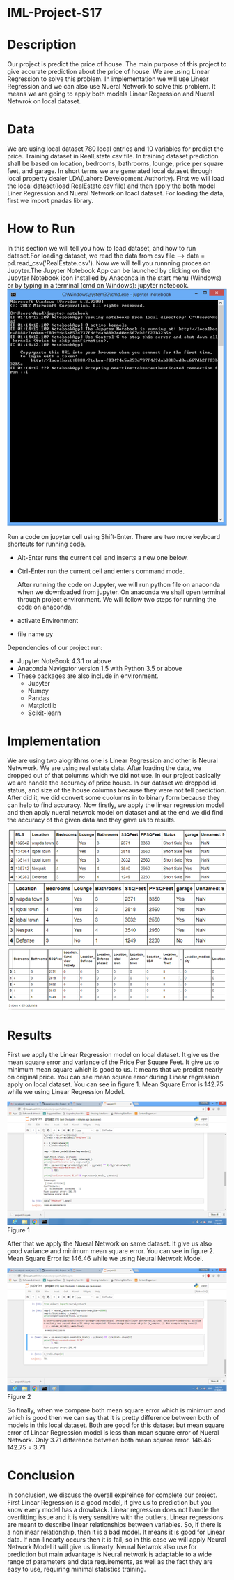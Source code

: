 # IML-Project-S17

# Description
  Our project is predict the price of house. The main purpose of this project to give accurate prediction about the price of house. We are using Linear Regression to solve this problem. In implementation we will use Linear Regression and we can also use Nueral Network to solve this problem. It means we are going to apply both models Linear Regression and Nueral Netwrok on local dataset.

# Data
  We are using local dataset 780 local entries and 10 variables for predict the price. Training dataset in RealEstate.csv file. In training dataset prediction shall be based on location, bedrooms, bathrooms, lounge, price per square feet, and garage. In short terms we are generated local dataset through local property dealer LDA(Lahore Development Authority). First we will load the local dataset(load RealEstate.csv file) and then apply the both model Liner Regression and Nueral Network on loacl dataset.
  For loading the data, first we import pnadas library.

# How to Run

  In this section we will tell you how to load dataset, and how to run dataset.For loading dataset, we read the data from csv file --> data = pd.read_csv('RealEstate.csv'). Now we will tell you runnning proces on Jupyter.The Jupyter Notebook App can be launched by clicking on the Jupyter Notebook icon installed by Anaconda in the start menu (Windows) or by typing in a terminal (cmd on Windows): jupyter notebook. ![Alt text](https://github.com/asadalinoor/IML-Project-/blob/master/jupyter.PNG "Jupyter Run") 

Run a code on jupyter cell using Shift-Enter. There are two more keyboard shortcuts for running code.
- Alt-Enter runs the current cell and inserts a new one below.
- Ctrl-Enter run the current cell and enters command mode. 

  After running the code on Jupyter, we will run python file on anaconda when we downloaded from jupyter. On anaconda we shall open terminal through project environment. We will follow two steps for running the code on anaconda.
- activate Environment
- file name.py

Dependencies of our project run:
- Jupyter NoteBook 4.3.1 or above
- Anaconda Navigator version 1.5 with Python 3.5 or above
- These packages are also include in environment.
  - Jupyter
  - Numpy
  - Pandas
  - Matplotlib
  - Scikit-learn

# Implementation
  
  We are using two alogrithms one is Linear Regression and other is Neural Netwwork. We are using real estate data. After loading the data, we dropped out of that columns which we did not use. In our project basically we are handle the accuracy of price house. In our dataset we dropped id, status, and size of the house columns because they were not tell prediction. After did it, we did convert some cuolumns in to binary form because they can help to find accuracy. Now firstly, we apply the linear regression model and then apply nueral netwrok model on dataset and at the end we did find the accuracy of the given data and they gave us to results.

![Alt text](https://github.com/asadalinoor/IML-Project-/blob/master/1.PNG "Optional Title")
![Alt text](https://github.com/asadalinoor/IML-Project-/blob/master/2.PNG "Optional Title")
![Alt text](https://github.com/asadalinoor/IML-Project-/blob/master/3.PNG "Optional Title")

  
# Results
 
 First we apply the Linear Regression model on local dataset. It give us the mean square error and variance of the Price Per Square Feet. It give us to minimum mean square which is good to us. It means that we predict nearly on original price. You can see mean square error  during Linear regression apply on local dataset. You can see in figure 1. Mean Square Error is 142.75 while we using Linear Regression Model.
 
 ![Alt text](https://github.com/asadalinoor/IML-Project-/blob/master/four.png "Optional Title")
 Figure 1
 
 After that we apply the Nueral Network on same dataset. It give us also good variance and minimum mean square error. You can see in figure 2. Mean Square Error is: 146.46 while we using Neural Network Model.
 
 ![Alt text](https://github.com/asadalinoor/IML-Project-/blob/master/five.png "Optional Title")
 Figure 2
 
 So finally, when we compare both mean square error which is minimum and which is good then we can say that it is pretty difference between both of models in this local dataset. Both are good for this dataset but mean square error of Linear Regression model is less than mean square error of Nueral Network. Only 3.71 difference between both mean square error. 146.46-142.75 = 3.71
 
# Conclusion
  
  In conclusion, we discuss the overall expireince for complete our project. First Linear Regression is a good model, it give us to prediction but you know every model has a drowback. Linear regression does not handle the overfitting issue and it is very sensitive with the outliers. Linear regressions are meant to describe linear relationships between variables. So, if there is a nonlinear relationship, then it is a bad model. It means it is good for Linear data. If non-linearty occurs then it is fail, so in this case we will apply Neural Network Model it will give us linearty. Neural Netwrok also use for prediction but main advantage is Neural network is adaptable to a wide range of parameters and data requirements, as well as the fact they are easy to use, requiring minimal statistics training.
